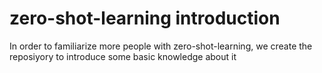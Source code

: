 # zero-shot-learning introduction
In order to familiarize more people with zero-shot-learning, we create the reposiyory to introduce some basic knowledge about it 
